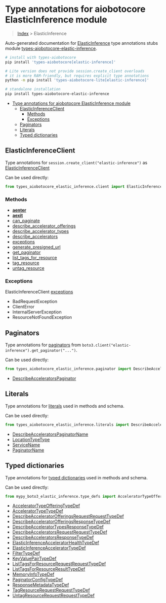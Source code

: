<a id="type-annotations-for-aiobotocore-elasticinference-module"></a>

# Type annotations for aiobotocore ElasticInference module

> [Index](..) > ElasticInference

Auto-generated documentation for
[ElasticInference](https://boto3.amazonaws.com/v1/documentation/api/latest/reference/services/elastic-inference.html#ElasticInference)
type annotations stubs module
[types-aiobotocore-elastic-inference](https://pypi.org/project/types-aiobotocore-elastic-inference/).

```bash
# install with types-aiobotocore
pip install 'types-aiobotocore[elastic-inference]'

# Lite version does not provide session.create_client overloads
# it is more RAM-friendly, but requires explicit type annotations
python -m pip install 'types-aiobotocore-lite[elastic-inference]'

# standalone installation
pip install types-aiobotocore-elastic-inference
```

- [Type annotations for aiobotocore ElasticInference module](#type-annotations-for-aiobotocore-elasticinference-module)
  - [ElasticInferenceClient](#elasticinferenceclient)
    - [Methods](#methods)
    - [Exceptions](#exceptions)
  - [Paginators](#paginators)
  - [Literals](#literals)
  - [Typed dictionaries](#typed-dictionaries)

<a id="elasticinferenceclient"></a>

## ElasticInferenceClient

Type annotations for `session.create_client("elastic-inference")` as
[ElasticInferenceClient](./client.md)

Can be used directly:

```python
from types_aiobotocore_elastic_inference.client import ElasticInferenceClient
```

<a id="methods"></a>

### Methods

- [__aenter__](./client.md#__aenter__)
- [__aexit__](./client.md#__aexit__)
- [can_paginate](./client.md#can_paginate)
- [describe_accelerator_offerings](./client.md#describe_accelerator_offerings)
- [describe_accelerator_types](./client.md#describe_accelerator_types)
- [describe_accelerators](./client.md#describe_accelerators)
- [exceptions](./client.md#exceptions)
- [generate_presigned_url](./client.md#generate_presigned_url)
- [get_paginator](./client.md#get_paginator)
- [list_tags_for_resource](./client.md#list_tags_for_resource)
- [tag_resource](./client.md#tag_resource)
- [untag_resource](./client.md#untag_resource)

<a id="exceptions"></a>

### Exceptions

ElasticInferenceClient [exceptions](./client.md#exceptions)

- BadRequestException
- ClientError
- InternalServerException
- ResourceNotFoundException

<a id="paginators"></a>

## Paginators

Type annotations for [paginators](./paginators.md) from
`boto3.client("elastic-inference").get_paginator("...")`.

Can be used directly:

```python
from types_aiobotocore_elastic_inference.paginator import DescribeAcceleratorsPaginator, ...
```

- [DescribeAcceleratorsPaginator](./paginators.md#describeacceleratorspaginator)

<a id="literals"></a>

## Literals

Type annotations for [literals](./literals.md) used in methods and schema.

Can be used directly:

```python
from types_aiobotocore_elastic_inference.literals import DescribeAcceleratorsPaginatorName, ...
```

- [DescribeAcceleratorsPaginatorName](./literals.md#describeacceleratorspaginatorname)
- [LocationTypeType](./literals.md#locationtypetype)
- [ServiceName](./literals.md#servicename)
- [PaginatorName](./literals.md#paginatorname)

<a id="typed-dictionaries"></a>

## Typed dictionaries

Type annotations for [typed dictionaries](./type_defs.md) used in methods and
schema.

Can be used directly:

```python
from mypy_boto3_elastic_inference.type_defs import AcceleratorTypeOfferingTypeDef, ...
```

- [AcceleratorTypeOfferingTypeDef](./type_defs.md#acceleratortypeofferingtypedef)
- [AcceleratorTypeTypeDef](./type_defs.md#acceleratortypetypedef)
- [DescribeAcceleratorOfferingsRequestRequestTypeDef](./type_defs.md#describeacceleratorofferingsrequestrequesttypedef)
- [DescribeAcceleratorOfferingsResponseTypeDef](./type_defs.md#describeacceleratorofferingsresponsetypedef)
- [DescribeAcceleratorTypesResponseTypeDef](./type_defs.md#describeacceleratortypesresponsetypedef)
- [DescribeAcceleratorsRequestRequestTypeDef](./type_defs.md#describeacceleratorsrequestrequesttypedef)
- [DescribeAcceleratorsResponseTypeDef](./type_defs.md#describeacceleratorsresponsetypedef)
- [ElasticInferenceAcceleratorHealthTypeDef](./type_defs.md#elasticinferenceacceleratorhealthtypedef)
- [ElasticInferenceAcceleratorTypeDef](./type_defs.md#elasticinferenceacceleratortypedef)
- [FilterTypeDef](./type_defs.md#filtertypedef)
- [KeyValuePairTypeDef](./type_defs.md#keyvaluepairtypedef)
- [ListTagsForResourceRequestRequestTypeDef](./type_defs.md#listtagsforresourcerequestrequesttypedef)
- [ListTagsForResourceResultTypeDef](./type_defs.md#listtagsforresourceresulttypedef)
- [MemoryInfoTypeDef](./type_defs.md#memoryinfotypedef)
- [PaginatorConfigTypeDef](./type_defs.md#paginatorconfigtypedef)
- [ResponseMetadataTypeDef](./type_defs.md#responsemetadatatypedef)
- [TagResourceRequestRequestTypeDef](./type_defs.md#tagresourcerequestrequesttypedef)
- [UntagResourceRequestRequestTypeDef](./type_defs.md#untagresourcerequestrequesttypedef)
